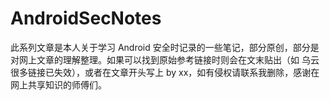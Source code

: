# AndroidSecNotes
此系列文章是本人关于学习 Android 安全时记录的一些笔记，部分原创，部分是对网上文章的理解整理。如果可以找到原始参考链接时则会在文末贴出（如 乌云很多链接已失效），或者在文章开头写上 by xx，如有侵权请联系我删除，感谢在网上共享知识的师傅们。
